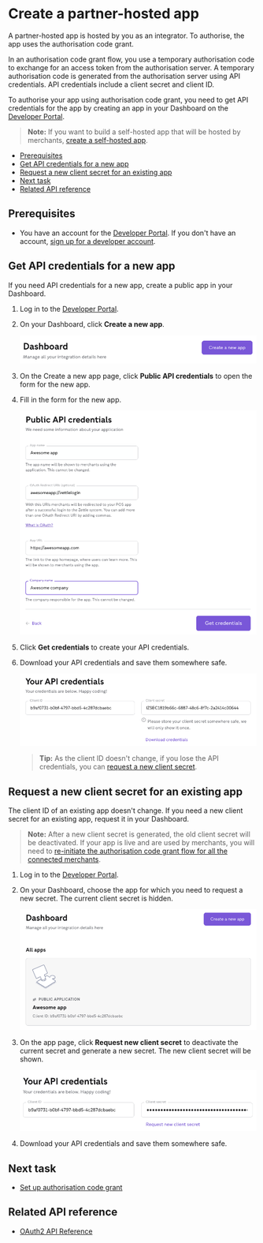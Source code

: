 Create a partner-hosted app
===
A partner-hosted app is hosted by you as an integrator. To authorise, the app uses the authorisation code grant.

In an authorisation code grant flow, you use a temporary authorisation code to exchange for an access token from the authorisation server. A temporary authorisation code is generated from the authorisation server using API credentials. API credentials include a client secret and client ID.

To authorise your app using authorisation code grant, you need to get API credentials for the app by creating an app in your Dashboard on the [Developer Portal](https://developer.zettle.com/).
> **Note:** If you want to build a self-hosted app that will be hosted by merchants, [create a self-hosted app](create-a-self-hosted-app/create-a-self-hosted-app.md).

* [Prerequisites](#prerequisites)
* [Get API credentials for a new app](#get-api-credentials-for-a-new-app)
* [Request a new client secret for an existing app](#request-a-new-client-secret-for-an-existing-app)
* [Next task](#next-task)
* [Related API reference](#related-api-reference)

## Prerequisites
* You have an account for the [Developer Portal](https://developer.zettle.com/). If you don't have an account, [sign up for a developer account](../../../get-started/user-guides/sign-up-for-a-developer-account.md).

## Get API credentials for a new app
If you need API credentials for a new app, create a public app in your Dashboard.
 
1. Log in to the [Developer Portal](https://developer.zettle.com/).    
2. On your Dashboard, click **Create a new app**. <!-- screesshot. Click or select?-->
   
   <img id="create-a-new-app-from-your-dashboard" src="../../images/create-a-new-app-from-your-dashboard.png" alt="This screenshot shows the Create a new app button on the right of your Dashboard." >
3. On the Create a new app page, click **Public API credentials** to open the form for the new app.
4. Fill in the form for the new app.
   
   <img id="fill-in-the-form-for-the-new-app-partner-hosted" src="../../images/fill-in-the-form-for-the-new-app-partner-hosted.png" alt="This screenshot shows a form where you fill in the app name, app URL, and the company name. Optionally, you can add OAuth Redirect URIs that redirect merchants to your app after successful login to Zettle." >
5. Click **Get credentials** to create your API credentials.
6. Download your API credentials and save them somewhere safe.
   
   <img id="download-your-API-credentials" src="../../images/download-your-API-credentials.png" alt="This screenshot shows your API credentials and the Download credentials button." >
   
   > **Tip:** As the client ID doesn't change, if you lose the API credentials, you can [request a new client secret](#request-a-new-client-secret-for-an-existing-app).

## Request a new client secret for an existing app
The client ID of an existing app doesn't change. If you need a new client secret for an existing app, request it in your Dashboard.
> **Note:** After a new client secret is generated, the old client secret will be deactivated. If your app is live and are used by merchants, you will need to [re-initiate the authorisation code grant flow for all the connected merchants](../set-up-app-authorisation/set-up-authorisation-code-grant.md#step-1-initiate-the-authorisation-flow-in-a-browser).

1. Log in to the [Developer Portal](https://developer.zettle.com/).    
2. On your Dashboard, choose the app for which you need to request a new secret. The current client secret is hidden.
   
   <img id="choose-the-app-that-needs-a-new-client-secret" src="../../images/choose-the-app-that-needs-a-new-client-secret.png" alt="This screenshot shows where you can choose the app that needs a new client secret on your Dashboard." >
   
3. On the app page, click **Request new client secret** to deactivate the current secret and generate a new secret. The new client secret will be shown.
   
   <img id="request-a-new-client-secret" src="../../images/request-a-new-client-secret.png" alt="This screenshot shows the Request new client secret button on the right of your Dashboard." >   

4. Download your API credentials and save them somewhere safe.

## Next task
* [Set up authorisation code grant](../set-up-app-authorisation/set-up-authorisation-code-grant.md)

## Related API reference
* [OAuth2 API Reference](../../../authorization.md)